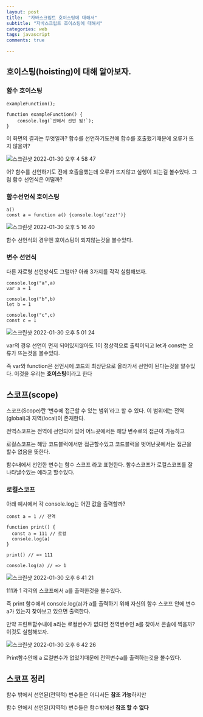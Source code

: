 ```yaml
---
layout: post
title:  "자바스크립트 호이스팅에 대해서"
subtitle: "자바스크립트 호이스팅에 대해서"
categories: web
tags: javascript
comments: true

---
```


## 호이스팅(hoisting)에 대해 알아보자.

### 함수 호이스팅
```
exampleFunction();

function exampleFunction() {
    console.log(`안에서 선언 됨!`);
}
```

이 화면의 결과는 무엇일까? 함수를 선언하기도전에 함수를 호출했기때문에 오류가 뜨지 않을까?

![스크린샷 2022-01-30 오후 4 58 47](https://user-images.githubusercontent.com/56789064/151691585-16b69266-4f41-40fc-9533-f3a897c20c38.png)

어? 함수를 선언하기도 전에 호출을했는데 오류가 뜨지않고 실행이 되는걸 볼수있다. 그럼 함수 선언식은 어떨까?

### 함수선언식 호이스팅

```
a()
const a = function a() {console.log('zzz!')}
```
![스크린샷 2022-01-30 오후 5 16 40](https://user-images.githubusercontent.com/56789064/151692098-711202a6-b594-459b-98d8-dbfa159dfabf.png)

함수 선언식의 경우엔 호이스팅이 되지않는것을 볼수있다.

### 변수 선언식

다른 자료형 선언방식도 그럴까? 아래 3가지를 각각 실험해보자.

```
console.log("a",a)
var a = 1

console.log("b",b)
let b = 1

console.log("c",c)
const c = 1
```

![스크린샷 2022-01-30 오후 5 01 24](https://user-images.githubusercontent.com/56789064/151691663-14de3fdd-09bf-4f5b-bfe9-615c63c35411.png)

var의 경우 선언이 먼저 되어있지않아도 1이 정상적으로 출력이되고 let과 const는 오류가 뜨는것을 볼수있다.

즉 var와 function은 선언시에 코드의 최상단으로 올라가서 선언이 된다는것을 알수있다. 이것을 우리는 **호이스팅**이라고 한다

## 스코프(scope)

스코프(Scope)란 ‘변수에 접근할 수 있는 범위’라고 할 수 있다. 이 범위에는 전역(global)과 지역(local)이 존재한다.

전역스코프는 전역에 선언되어 있어 어느곳에서든 해당 변수로의 접근이 가능하고

로컬스코프는 해당 코드블럭에서만 접근할수있고 코드블럭을 벗어난곳에서는 접근을 할수 없음을 뜻한다.

함수내에서 선언한 변수는 함수 스코프 라고 표현한다. 함수스코프가 로컬스코프를 잘 나타낼수있는 예라고 할수있다.

### 로컬스코프

아래 예시에서 각 console.log는 어떤 값을 출력할까? 

```
const a = 1 // 전역 

function print() {
  const a = 111 // 로컬
  console.log(a) 
}

print() // => 111

console.log(a) // => 1
```

![스크린샷 2022-01-30 오후 6 41 21](https://user-images.githubusercontent.com/56789064/151694596-842421ac-82ce-42c9-bf43-5b819f8ce27e.png)

111과 1 각각의 스코프에서 a를 출력한것을 볼수있다.

즉 print 함수에서 console.log(a)가 a를 출력하기 위해 자신의 함수 스코프 안에 변수 a가 있는지 찾아보고 있으면 출력한다.

만약 프린트함수내에 a라는 로컬변수가 없다면 전역변수인 a를 찾아서 콘솔에 찍을까? 이것도 실험해보자.

![스크린샷 2022-01-30 오후 6 42 26](https://user-images.githubusercontent.com/56789064/151694618-872244a0-f5a6-461a-89f9-2a61720ffcf9.png)

Print함수안에 a 로컬변수가 없었기때문에 전역변수a를 출력하는것을 볼수있다.

## 스코프 정리

함수 밖에서 선언된(전역적) 변수들은 어디서든 **참조 가능**하지만

함수 안에서 선언된(지역적) 변수들은 함수밖에선 **참조 할 수 없다**
